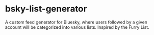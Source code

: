 # bsky-list-generator
A custom feed generator for Bluesky, where users followed by a given account will be categorized into various lists. Inspired by the Furry List.
